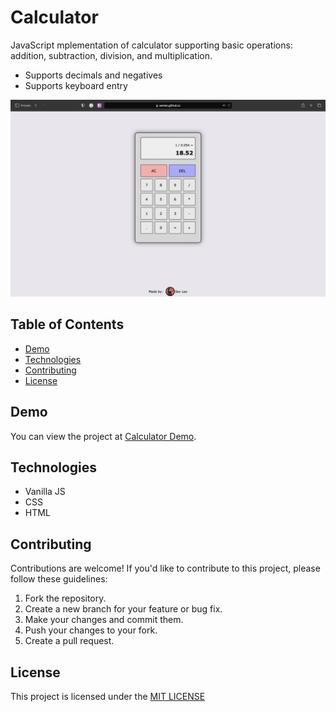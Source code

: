 
# Calculator

JavaScript mplementation of calculator supporting basic operations: addition, subtraction, division, and multiplication. 
- Supports decimals and negatives
- Supports keyboard entry


![Home page screenshot](demo.png)


## Table of Contents

- [Demo](#demo)
- [Technologies](#technologies)
- [Contributing](#contributing)
- [License](#license)


## Demo

You can view the project at [Calculator Demo](https://sevleo.github.io/calculator/).


## Technologies

- Vanilla JS
- CSS
- HTML


## Contributing

 Contributions are welcome! If you'd like to contribute to this project, please follow these guidelines:

 1. Fork the repository.
 2. Create a new branch for your feature or bug fix.
 3. Make your changes and commit them.
 4. Push your changes to your fork.
 5. Create a pull request.


## License

 This project is licensed under the [MIT LICENSE](./LICENSE)